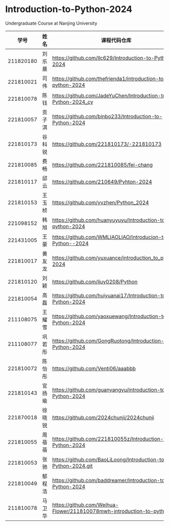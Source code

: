 # Introduction-to-Python-2024

Undergraduate Course at Nanjing University

| 学号      | 姓名   | 课程代码仓库                                                         |
|-----------|--------|----------------------------------------------------------------------|
| 211820180 | 刘乐晨 | https://github.com/llc629/Introduction-to-Python-2024                |
| 221810021 | 司伟   | https://github.com/thefrienda1/introduction-to-python-2024           |
| 221810078 | 陈钰   | https://github.com/JadeYuChen/Introduction-to-Python-2024_cy         |
| 221810057 | 贡子淇 | https://github.com/binbo233/Introduction-to-Python-2024              |
| 221810173 | 谷科锐 | https://github.com/221810173/-221810173                              |
| 221810085 | 费畅   | https://github.com/221810085/fei-chang                               |
| 221810117 | 邱云   | https://github.com/210649/Pyhton-2024                                |
| 221810153 | 王玉桢 | https://github.com/yvzhen/Python_2024                                |
| 221098152 | 韩旭   | https://github.com/huanyuyuyu/Introduction-to-python-2024            |
| 221431005 | 王蒙   | https://github.com/WMLIAOLIAO/Introducion-to-Python--2024            |
| 221810017 | 黄友龙 | https://github.com/yuxuance/introduction_to_python-2024              |
| 221810120 | 刘颖   | https://github.com/liuy0208/Python                                   |
| 221810054 | 高磊   | https://github.com/huiyuanai17/Introduction-to-Python-2024           |
| 211108075 | 王耀雪 | https://github.com/yaoxuewang/Introduction-to-Python-2024            |
| 211108077 | 巩若彤 | https://github.com/GongRuotong/Introduction-to-Python-2024           |
| 221810072 | 陈怡彤 | https://github.com/Venti06/aaabbb                                    |
| 221810143 | 官扬瑜 | https://github.com/guanyangyu/introduction-to-Python-2024            |
| 221870018 | 徐晓锐 | https://github.com/2024chunji/2024chunji                             |
| 221810055 | 周蓓蓓 | https://github.com/221810055z/Introduction-to-Python-2024            |
| 221810053 | 张驰   | https://github.com/BaoLiLoong/Introduction-to-Python-2024.git        |
| 221810049 | 郁程浩 | https://github.com/baddreamer/Introduction-to-Python-2024            |
| 211810078 | 马卫华 | https://github.com/Weihua-Flower/211810078mwh-introduction-to-python |

